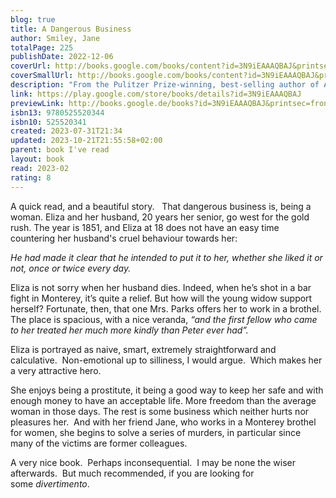 ```yaml
---  
blog: true  
title: A Dangerous Business  
author: Smiley, Jane  
totalPage: 225  
publishDate: 2022-12-06  
coverUrl: http://books.google.com/books/content?id=3N9iEAAAQBAJ&printsec=frontcover&img=1&zoom=1&edge=curl&source=gbs_api  
coverSmallUrl: http://books.google.com/books/content?id=3N9iEAAAQBAJ&printsec=frontcover&img=1&zoom=5&edge=curl&source=gbs_api  
description: "From the Pulitzer Prize-winning, best-selling author of A Thousand Acres: An amazing “mash-up of a Western, a serial-killer mystery and a feminist-inflected tale of life in a bordello” (The Washington Post). In 1850s Gold Rush California two young prostitutes, best friends Eliza and Jean, attempt to find their way in a lawless town on the fringes of the Wild West—a bewitching combination of beauty and danger—as what will become the Civil War looms on the horizon. “Everyone knows that this is a dangerous business, but between you and me, being a woman is a dangerous business, and don’t let anyone tell you otherwise...&quot; Monterey, 1851. Ever since her husband was killed in a bar fight, Eliza Ripple has been working in a brothel. It seems like a better life, at least at first. The madam, Mrs. Parks, is kind, the men are (relatively) well behaved, and Eliza has attained what few women have: financial security. But when the dead bodies of young women start appearing outside of town, a darkness descends that she can't resist confronting. Side by side with her friend Jean, and inspired by her reading, especially by Edgar Allan Poe’s detective Dupin, Eliza pieces together an array of clues to try to catch the killer, all the while juggling clients who begin to seem more and more suspicious. Eliza and Jean are determined not just to survive, but to find their way in a lawless town on the fringes of the Wild West—a bewitching combination of beauty and danger—as what will become the Civil War looms on the horizon. As Mrs. Parks says, &quot;Everyone knows that this is a dangerous business, but between you and me, being a woman is a dangerous business, and don’t let anyone tell you otherwise ..."  
link: https://play.google.com/store/books/details?id=3N9iEAAAQBAJ  
previewLink: http://books.google.de/books?id=3N9iEAAAQBAJ&printsec=frontcover&dq=Jane+Smiley,+A+dangerous+business&hl=&as_pt=BOOKS&cd=1&source=gbs_api  
isbn13: 9780525520344  
isbn10: 525520341  
created: 2023-07-31T21:34  
updated: 2023-10-21T21:55:58+02:00  
parent: book I've read  
layout: book  
read: 2023-02  
rating: 8  
---  
```

  
A quick read, and a beautiful story.   That dangerous business is, being a woman.  Eliza and her husband, 20 years her senior, go west for the gold rush.  The year is 1851, and Eliza at 18 does not have an easy time countering her husband's cruel behaviour towards her:  
  
_He had made it clear that he intended to put it to her, whether she liked it or not, once or twice every day._  
  
Eliza is not sorry when her husband dies.  Indeed, when he’s shot in a bar fight in Monterey, it’s quite a relief. But how will the young widow support herself? Fortunate, then, that one Mrs. Parks offers her to work in a brothel. The place is spacious, with a nice veranda, _“and the first fellow who came to her treated her much more kindly than Peter ever had”._  
  
Eliza is portrayed as naive, smart, extremely straightforward and calculative.  Non-emotional up to silliness, I would argue.  Which makes her a very attractive hero.    
  
She enjoys being a prostitute, it being a good way to keep her safe and with enough money to have an acceptable life. More freedom than the average woman in those days. The rest is some business which neither hurts nor pleasures her.  And with her friend Jane, who works in a Monterey brothel for women, she begins to solve a series of murders, in particular since many of the victims are former colleagues.  
  
A very nice book.  Perhaps inconsequential.  I may be none the wiser afterwards.  But much recommended, if you are looking for some _divertimento_.  
